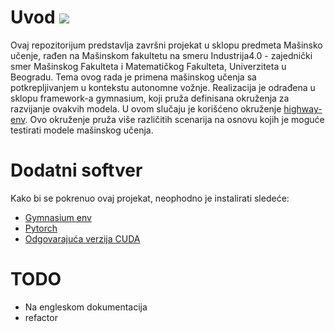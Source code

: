 # Uvod [![](https://img.shields.io/badge/lang-RS-blue)](https://github.com/tbiocanin/RL-highway-env-gymnasium/README.rs.md)
Ovaj repozitorijum predstavlja završni projekat u sklopu predmeta Mašinsko učenje, rađen na Mašinskom fakultetu na smeru Industrija4.0 - zajednički smer Mašinskog Fakulteta i Matematičkog Fakulteta, Univerziteta u Beogradu. Tema ovog rada je primena mašinskog učenja sa potkrepljivanjem u kontekstu autonomne vožnje. Realizacija je odrađena u sklopu framework-a gymnasium, koji pruža definisana okruženja za razvijanje ovakvih modela. U ovom slučaju je korišćeno okruženje [highway-env](https://highway-env.farama.org/). Ovo okruženje pruža više različitih scenarija na osnovu kojih je moguće testirati modele mašinskog učenja.

# Dodatni softver 
Kako bi se pokrenuo ovaj projekat, neophodno je instalirati sledeće:
- [Gymnasium env](https://highway-env.farama.org/installation/)
- [Pytorch](https://pytorch.org/)
- [Odgovarajuća verzija CUDA](https://developer.nvidia.com/cuda-downloads)
# TODO
- Na engleskom dokumentacija
- refactor

